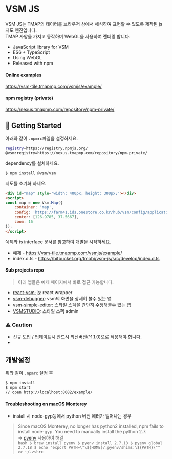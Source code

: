 # VSM JS

VSM JS는 TMAP의 데이터를 브라우저 상에서 해석하여 표현할 수 있도록 제작된 js 지도 엔진입니다.    
TMAP 사양을 가지고 동작하며 WebGL을 사용하여 렌더링 합니다.

* JavaScript library for VSM
* ES6 + TypeScript
* Using WebGL
* Released with npm

#### Online examples
https://vsm-tile.tmapmp.com/vsmjs/example/

#### npm registry (private)
https://nexus.tmapmp.com/repository/npm-private/


## 🔰 Getting Started

아래와 같이 `.npmrc`파일을 설정하세요.
```bash
registry=https://registry.npmjs.org/
@vsm:registry=https://nexus.tmapmp.com/repository/npm-private/
```

dependency를 설치하세요.
```bash
$ npm install @vsm/vsm
```

지도를 초기화 하세요.
```html
<div id="map" style='width: 400px; height: 300px;'></div>
<script>
const map = new Vsm.Map({
    container: 'map',
    config: 'https://farm41.ids.onestore.co.kr/hub/vsm/config/application/S001/TMAP_JS.conf',
    center: [126.9785, 37.5667],
    zoom: 16
});
</script>
```

예제와 ts interface 문서를 참고하여 개발을 시작하세요.
* 예제 - https://vsm-tile.tmapmp.com/vsmjs/example/
* index.d.ts - https://bitbucket.org/tmobi/vsm-js/src/develop/index.d.ts

#### Sub projects repo
> 아래 앱들은 예제 페이지에서 바로 접근 가능합니다.

* [react-vsm-js](https://bitbucket.org/tmobi/react-vsm-js/src/develop/): react wrapper
* [vsm-debugger](https://bitbucket.org/tmobi/vsm-debugger/src/develop/): vsm의 화면을 상세히 볼수 있는 앱
* [vsm-simple-editor](https://bitbucket.org/tmobi/vsm-simple-editor/src/develop/): 스타일 스펙을 간단히 수정해볼수 있는 앱
* [VSMSTUDIO](https://bitbucket.org/tmobi/workspace/projects/VSMSTUDIO): 스타일 스펙 admin


### ⚠️ Caution
* 신규 도입 / 업데이트시 반드시 최신버전(^1.1.0)으로 적용해야 합니다.
* 

## 개발설정
위와 같이 `.npmrc` 설정 후

```bash
$ npm install
$ npm start
// open http://localhost:8082/example/
```

#### Troubleshooting on macOS Monterey
* install 시 node-gyp등에서 python 버전 에러가 일어나는 경우    
> Since macOS Monterey, no longer has python2 installed, npm fails to install node-gyp. You need to manually install the python 2.7.    
=> [pyenv](https://github.com/pyenv/pyenv) 사용하여 해결    
    ```bash
    $ brew install pyenv
    $ pyenv install 2.7.18
    $ pyenv global 2.7.18
    $ echo "export PATH=\"\${HOME}/.pyenv/shims:\${PATH}\"" >> ~/.zshrc
    ```
    